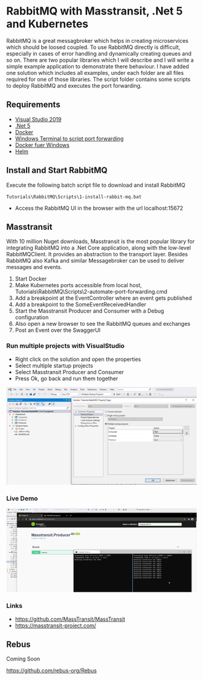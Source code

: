 # RabbitMQ with Masstransit, .Net 5 and Kubernetes

RabbitMQ is a great messagbroker which helps in creating microservices which should be loosed coupled. To use RabbitMQ directly is difficult, especially in cases of error handling and dynamically creating queues and so on. 
There are two popular libraries which I will describe and I will write a simple example application to demonstrate there behaviour.
I have added one solution which includes all examples, under each folder are all files required for one of those libraries. The script folder contains some scripts to deploy RabbitMQ and executes the port forwarding.

## Requirements
* [Visual Studio 2019](https://visualstudio.microsoft.com/downloads/)
* [.Net 5](https://dotnet.microsoft.com/download)
* [Docker](https://www.docker.com/products/docker-desktop)
* [Windows Terminal to script port forwarding](https://github.com/microsoft/terminal)
* [Docker fuer Windows](https://docs.docker.com/docker-for-windows/install/)
* [Helm](https://helm.sh/docs/intro/install/)


## Install and Start RabbitMQ
 
 Execute the following batch script file to download and install RabbitMQ
 ```console
 Tutorials\RabbitMQ\Scripts\1-install-rabbit-mq.bat
 
```

* Access the RabbitMQ UI in the browser with the url localhost:15672

## Masstransit

With 10 million Nuget downloads, Masstransit is the most popular library for integrating RabbitMQ into a .Net Core application, along with the low-level RabbitMQClient. It provides an abstraction to the transport layer. Besides RabbitMQ also Kafka and similar Messagebroker can be used to deliver messages and events.

1) Start Docker
2) Make Kubernetes ports accessible from local host, Tutorials\RabbitMQ\Scripts\2-automate-port-forwarding.cmd
3) Add a breakpoint at the EventController where an event gets published
4) Add a breakpoint to the SomeEventReceivedHandler
5) Start the Masstransit Producer and Consumer with a Debug configuration
6) Also open a new browser to see the RabbitMQ queues and exchanges
7) Post an Event over the SwaggerUI


### Run multiple projects with VisualStudio

* Right click on the solution and open the properties
* Select multiple startup projects
* Select Masstransit Producer and Consumer
* Press Ok, go back and run them together

![Start multiple projects](../docs/RabbitMQ/Masstransit_Multiple_StartUps.png)


### Live Demo


![Live Demo](../docs/RabbitMQ/RabbitMQ_Masstransit_LiveDemo.gif)


### Links

* https://github.com/MassTransit/MassTransit
* https://masstransit-project.com/


## Rebus

Coming Soon

https://github.com/rebus-org/Rebus

